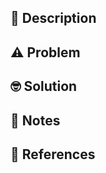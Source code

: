 ## 📖 Description

<!-- What does this pull request bring to this project? Why do we need it? -->

## ⚠️ Problem

<!-- Description of what is the problem that we're trying to solve -->

## 🤓 Solution

<!-- The most exhaustive description of what is the solution and WHY it's the best solution -->

## 📝 Notes

<!-- Any additional notes that might be helpful for reviewers? -->

## 📓 References

<!-- Does this pull request fix any reported issue (eg. `Fixes #34`) in this repository? -->
